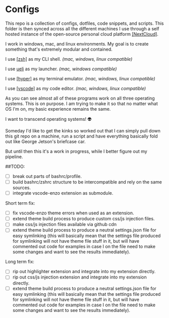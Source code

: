 # Configs

This repo is a collection of configs, dotfiles, code snippets, and scripts. This folder is then synced across all the different machines I use through a self hosted instance of the open-source personal cloud platform [[NextCloud]](https://nextcloud.com/).

I work in windows, mac, and linux environments. My goal is to create something that's extremely modular and contained.

I use [[zsh]](https://www.zsh.org/) as my CLI shell. _(mac, windows, linux compatible)_

I use [ueli](https://github.com/oliverschwendener/ueli) as my launcher. _(mac, windows compatible)_

I use [[hyper]](https://hyper.is/) as my terminal emulator. _(mac, windows, linux compatible)_

I use [[vscode]](https://code.visualstudio.com/) as my code editor. _(mac, windows, linux compatible)_

As you can see almost all of these programs work on all three operating systems. This is on purpose. I am trying to make it so that no matter what OS I'm on, my basic experience remains the same.

I want to transcend operating systems! :alien:

Someday I'd like to get the kinks so worked out that I can simply pull down this git repo on a machine, run a script and have everything basically fold out like George Jetson's briefcase car.

But until then this it's a work in progress, while I better figure out my pipeline.

##TODO:

- [ ] break out parts of bashrc/profile.
- [ ] build bashrc/zshrc structure to be intercompatible and rely on the same sources.
- [ ] integrate vscode-enzo extension as submodule.

Short term fix:

- [ ] fix vscode-enzo theme errors when used as an extension.
- [ ] extend theme build process to produce custom css/js injection files.
- [ ] make css/js injection files available via github cdn
- [ ] extend theme build process to produce a neutral settings.json file for easy symlinking (this will basically mean that the settings file produced for symlinking will not have theme file stuff in it, but will have commented out code for examples in case I on the file need to make some changes and want to see the results immediately).

Long term fix:

- [ ] rip out highlighter extension and integrate into my extension directly.
- [ ] rip out css/js injection extension and integrate into my extension directly.
- [ ] extend theme build process to produce a neutral settings.json file for easy symlinking (this will basically mean that the settings file produced for symlinking will not have theme file stuff in it, but will have commented out code for examples in case I on the file need to make some changes and want to see the results immediately).
